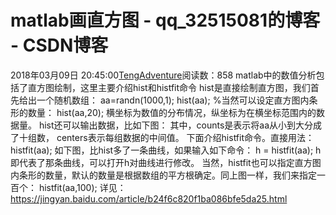 # matlab画直方图 - qq_32515081的博客 - CSDN博客
2018年03月09日 20:45:00[TengAdventure](https://me.csdn.net/qq_32515081)阅读数：858
matlab中的数值分析包括了直方图绘制，这里主要介绍hist和histfit命令
hist是直接绘制直方图，我们首先给出一个随机数组：
aa=randn(1000,1);
hist(aa);
%当然可以设定直方图内条形的数量：
hist(aa,20);
横坐标为数值的分布情况，纵坐标为在横坐标范围内的数据量。
hist还可以输出数据，比如下图：
其中，counts是表示将aa从小到大分成了十组数，
centers表示每组数据的中间值。
下面介绍histfit命令。直接用法：
histfit(aa);
如下图，比hist多了一条曲线，如果输入如下命令：
h = histfit(aa);
h即代表了那条曲线，可以打开h对曲线进行修改。
当然，histfit也可以指定直方图内条形的数量，默认的数量是根据数组的平方根确定。同上图一样，我们来指定一百个：
histfit(aa,100);
详见：https://jingyan.baidu.com/article/b24f6c820f1ba086bfe5da25.html
